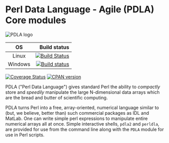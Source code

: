 # Perl Data Language - Agile (PDLA) Core modules

![PDLA logo](http://pdlporters.github.io/images/icons/pdl.png)

| OS      |  Build status |
|:-------:|--------------:|
| Linux   | [![Build Status](https://travis-ci.org/PDLPorters/pdla-core.png?branch=master)](https://travis-ci.org/PDLPorters/pdla-core) |
| Windows | [![Build status](https://ci.appveyor.com/api/projects/status/v00vur37t6o5k0r8/branch/master?svg=true)](https://ci.appveyor.com/project/zmughal/pdla-core/branch/master) |


[![Coverage Status](https://coveralls.io/repos/PDLPorters/pdla-core/badge.png?branch=master)](https://coveralls.io/r/PDLPorters/pdla-core?branch=master)
[![CPAN version](https://badge.fury.io/pl/PDLA-Core.svg)](https://metacpan.org/pod/PDLA::Core)

PDLA ("Perl Data Language") gives standard Perl the ability to *compactly* store and *speedily* manipulate the large N-dimensional data arrays which are the bread and butter of scientific computing.

PDLA turns Perl into a free, array-oriented, numerical language similar to (but, we believe, better than) such commercial packages as IDL and MatLab. One can write simple perl expressions to manipulate entire numerical arrays all at once. Simple interactive shells, `pdla2` and `perldla`, are provided for use from the command line along with the `PDLA` module for use in Perl scripts.

